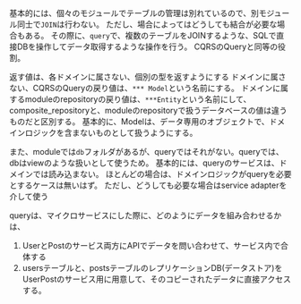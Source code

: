 基本的には、個々のモジュールでテーブルの管理は別れているので、別モジュール同士で`JOIN`は行わない。
ただし、場合によってはどうしても結合が必要な場合もある。
その際に、`query`で、複数のテーブルをJOINするような、SQLで直接DBを操作してデータ取得するような操作を行う。
CQRSのQueryと同等の役割。

返す値は、各ドメインに属さない、個別の型を返すようにする
ドメインに属さない、CQRSのQueryの戻り値は、`*** Model`という名前にする。
ドメインに属するmoduleのrepositoryの戻り値は、`***Entity`という名前にして、
composite_repositoryと、moduleのrepositoryで扱うデータベースの値は違うものだと区別する。
基本的に、Modelは、データ専用のオブジェクトで、ドメインロジックを含まないものとして扱うようにする。

また、moduleでは`db`フォルダがあるが、queryではそれがない。queryでは、dbはviewのような扱いとして使うため。
基本的には、queryのサービスは、ドメインでは読み込まない。
ほとんどの場合は、ドメインロジックがqueryを必要とするケースは無いはず。
ただし、どうしても必要な場合はservice adapterを介して使う

queryは、マイクロサービスにした際に、どのようにデータを組み合わせるかは、
1. UserとPostのサービス両方にAPIでデータを問い合わせて、サービス内で合体する
2. usersテーブルと、postsテーブルのレプリケーションDB(データストア)をUserPostのサービス用に用意して、そのコピーされたデータに直接アクセスする。

